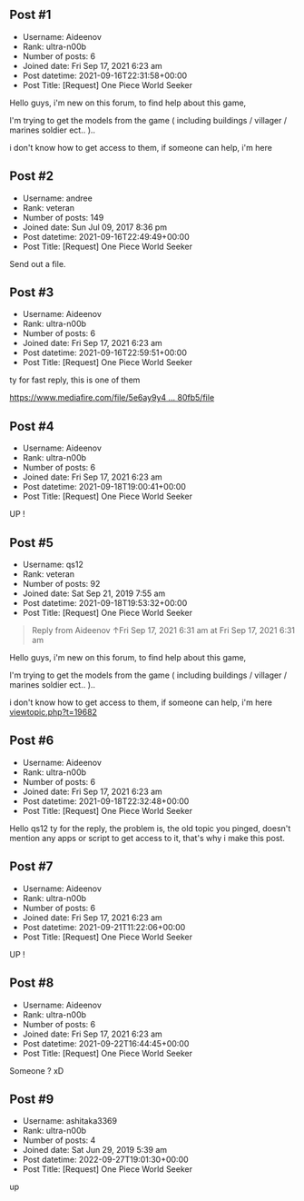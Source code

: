 ## Post #1
- Username: Aideenov
- Rank: ultra-n00b
- Number of posts: 6
- Joined date: Fri Sep 17, 2021 6:23 am
- Post datetime: 2021-09-16T22:31:58+00:00
- Post Title: [Request] One Piece World Seeker

Hello guys, i'm new on this forum, to find help about this game, 

I'm trying to get the models from the game ( including buildings / villager / marines soldier ect.. )..



i don't know how to get access to them, if someone can help, i'm here
## Post #2
- Username: andree
- Rank: veteran
- Number of posts: 149
- Joined date: Sun Jul 09, 2017 8:36 pm
- Post datetime: 2021-09-16T22:49:49+00:00
- Post Title: [Request] One Piece World Seeker

Send out a file.
## Post #3
- Username: Aideenov
- Rank: ultra-n00b
- Number of posts: 6
- Joined date: Fri Sep 17, 2021 6:23 am
- Post datetime: 2021-09-16T22:59:51+00:00
- Post Title: [Request] One Piece World Seeker

ty for fast reply, this is one of them 

[https://www.mediafire.com/file/5e6ay9y4 ... 80fb5/file](https://www.mediafire.com/file/5e6ay9y4i8uy4mf/00a80fb5/file)
## Post #4
- Username: Aideenov
- Rank: ultra-n00b
- Number of posts: 6
- Joined date: Fri Sep 17, 2021 6:23 am
- Post datetime: 2021-09-18T19:00:41+00:00
- Post Title: [Request] One Piece World Seeker

UP !
## Post #5
- Username: qs12
- Rank: veteran
- Number of posts: 92
- Joined date: Sat Sep 21, 2019 7:55 am
- Post datetime: 2021-09-18T19:53:32+00:00
- Post Title: [Request] One Piece World Seeker

> Reply from Aideenov ↑Fri Sep 17, 2021 6:31 am at Fri Sep 17, 2021 6:31 am
>
> 
Hello guys, i'm new on this forum, to find help about this game, 

I'm trying to get the models from the game ( including buildings / villager / marines soldier ect.. )..



i don't know how to get access to them, if someone can help, i'm here
[viewtopic.php?t=19682](https://forum.xentax.com/viewtopic.php?t=19682)
## Post #6
- Username: Aideenov
- Rank: ultra-n00b
- Number of posts: 6
- Joined date: Fri Sep 17, 2021 6:23 am
- Post datetime: 2021-09-18T22:32:48+00:00
- Post Title: [Request] One Piece World Seeker

Hello qs12 ty for the reply, the problem is, the old topic you pinged, doesn't mention any apps or script to get access to it, that's why i make this post.
## Post #7
- Username: Aideenov
- Rank: ultra-n00b
- Number of posts: 6
- Joined date: Fri Sep 17, 2021 6:23 am
- Post datetime: 2021-09-21T11:22:06+00:00
- Post Title: [Request] One Piece World Seeker

UP !
## Post #8
- Username: Aideenov
- Rank: ultra-n00b
- Number of posts: 6
- Joined date: Fri Sep 17, 2021 6:23 am
- Post datetime: 2021-09-22T16:44:45+00:00
- Post Title: [Request] One Piece World Seeker

Someone ? xD
## Post #9
- Username: ashitaka3369
- Rank: ultra-n00b
- Number of posts: 4
- Joined date: Sat Jun 29, 2019 5:39 am
- Post datetime: 2022-09-27T19:01:30+00:00
- Post Title: [Request] One Piece World Seeker

up
